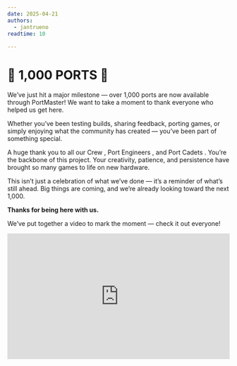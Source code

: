 ```yaml
---
date: 2025-04-21
authors:
  - jantrueno
readtime: 10
   
---
```


# :tada: 1,000 PORTS :tada:
We’ve just hit a major milestone — over 1,000 ports are now available through PortMaster!
We want to take a moment to thank everyone who helped us get here.

<!-- more -->

Whether you’ve been testing builds, sharing feedback, porting games, or simply enjoying what the community has created — you’ve been part of something special.

A huge thank you to all our Crew , Port Engineers , and Port Cadets . You’re the backbone of this project. Your creativity, patience, and persistence have brought so many games to life on new hardware.

This isn’t just a celebration of what we’ve done — it’s a reminder of what’s still ahead. Big things are coming, and we’re already looking toward the next 1,000.

**Thanks for being here with us.**

We’ve put together a video to mark the moment — check it out everyone!

<div style="padding:56.25% 0 0 0;position:relative;"><iframe src="https://player.vimeo.com/video/1083313795?badge=0&amp;autopause=0&amp;player_id=0&amp;app_id=58479" frameborder="0" allow="autoplay; fullscreen; picture-in-picture; clipboard-write; encrypted-media" style="position:absolute;top:0;left:0;width:100%;height:100%;" title="Portmaster_1000-Final"></iframe></div><script src="https://player.vimeo.com/api/player.js"></script>


